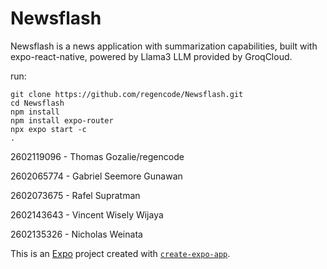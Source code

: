 # Newsflash
Newsflash is a news application with summarization capabilities, built with expo-react-native, powered by Llama3 LLM provided by GroqCloud.

run:

```
git clone https://github.com/regencode/Newsflash.git
cd Newsflash
npm install
npm install expo-router
npx expo start -c
.
```

2602119096 - Thomas Gozalie/regencode

2602065774 - Gabriel Seemore Gunawan

2602073675 - Rafel Supratman

2602143643 - Vincent Wisely Wijaya

2602135326 - Nicholas Weinata

This is an [Expo](https://expo.dev) project created with [`create-expo-app`](https://www.npmjs.com/package/create-expo-app).

